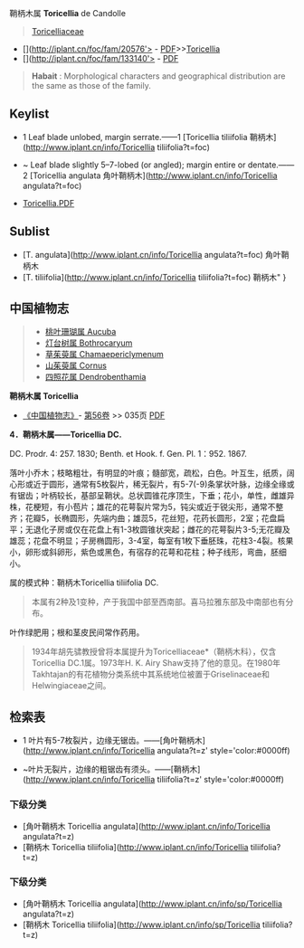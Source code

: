 鞘柄木属 **Toricellia** de Candolle

> [Toricelliaceae](http://www.iplant.cn/info/Toricelliaceae?t=foc)
* [](http://iplant.cn/foc/fam/20576'> - [PDF](http://iplant.cn/foc/pdf/Toricelliaceae.pdf)>>[Toricellia](http://www.iplant.cn/info/Toricellia?t=foc)
* [](http://iplant.cn/foc/fam/133140'> - [PDF](http://www.iplant.cn/foc/pdf/Toricellia.pdf)


> **Habait** : 
> Morphological characters and geographical distribution are the same as those of the family.


## Keylist

* 1 Leaf blade unlobed, margin serrate.——1  [Toricellia tiliifolia 鞘柄木](http://www.iplant.cn/info/Toricellia tiliifolia?t=foc)
* ~ Leaf blade slightly 5–7-lobed (or angled); margin entire or dentate.——2  [Toricellia angulata 角叶鞘柄木](http://www.iplant.cn/info/Toricellia angulata?t=foc)


* [Toricellia.PDF](http://iplant.cn/foc/pdf/Toricellia.pdf)

## Sublist

* [T.  angulata](http://www.iplant.cn/info/Toricellia angulata?t=foc)
 角叶鞘柄木
* [T.  tiliifolia](http://www.iplant.cn/info/Toricellia tiliifolia?t=foc) 鞘柄木"
}

## 中国植物志

> * [桃叶珊瑚属  Aucuba](Aucuba-桃叶珊瑚属.md)
> * [灯台树属  Bothrocaryum](http://www.iplant.cn/info/Bothrocaryum?t=z)
> * [草茱萸属  Chamaepericlymenum](http://www.iplant.cn/info/Chamaepericlymenum?t=z)
> * [山茱萸属  Cornus](http://www.iplant.cn/info/Cornus?t=z)
> * [四照花属  Dendrobenthamia](http://www.iplant.cn/info/Dendrobenthamia?t=z)


**鞘柄木属 Toricellia**

* [《中国植物志》](http://www.iplant.cn/frps)- [第56卷](http://www.iplant.cn/frps/vol/56) >> 035页 [PDF](http://www.iplant.cn/frps/pdf/56/035y.pdf)


**4．鞘柄木属——Toricellia DC.**

DC. Prodr. 4: 257. 1830; Benth. et Hook. f. Gen. Pl. 1：952. 1867.

落叶小乔木；枝略粗壮，有明显的叶痕；髓部宽，疏松，白色。叶互生，纸质，阔心形或近于圆形，通常有5枚裂片，稀无裂片，有5-7(-9)条掌状叶脉，边缘全缘或有锯齿；叶柄较长，基部呈鞘状。总状圆锥花序顶生，下垂；花小，单性，雌雄异株，花梗短，有小苞片；雄花的花萼裂片常为5，钝尖或近于锐尖形，通常不整齐；花瓣5，长椭圆形，先端内曲；雄蕊5，花丝短，花药长圆形，2室；花盘扁平；无退化子房或仅在花盘上有1-3枚圆锥状突起；雌花的花萼裂片3-5;无花瓣及雄蕊；花盘不明显；子房椭圆形，3-4室，每室有1枚下垂胚珠，花柱3-4裂。核果小，卵形或斜卵形，紫色或黑色，有宿存的花萼和花柱；种子线形，弯曲，胚细小。

属的模式种：鞘柄木Toricellia tiliifolia DC.

> 本属有2种及1变种，产于我国中部至西南部。喜马拉雅东部及中南部也有分布。

叶作绿肥用；根和茎皮民间常作药用。

> 1934年胡先骕教授曾将本属提升为Toricelliaceae*（鞘柄木科），仅含Toricellia DC.1属。1973年H. K. Airy Shaw支持了他的意见。在1980年Takhtajan的有花植物分类系统中其系统地位被置于Griselinaceae和Helwingiaceae之间。

## 检索表

* 1 叶片有5-7枚裂片，边缘无锯齿。——[角叶鞘柄木](http://www.iplant.cn/info/Toricellia angulata?t=z'  style='color:#0000ff)

* ~叶片无裂片，边缘的粗锯齿有须头。——[鞘柄木](http://www.iplant.cn/info/Toricellia tiliifolia?t=z'  style='color:#0000ff)

### 下级分类
* [角叶鞘柄木  Toricellia angulata](http://www.iplant.cn/info/Toricellia angulata?t=z)
* [鞘柄木  Toricellia tiliifolia](http://www.iplant.cn/info/Toricellia tiliifolia?t=z)

### 下级分类
* [角叶鞘柄木  Toricellia angulata](http://www.iplant.cn/info/sp/Toricellia angulata?t=z)
* [鞘柄木  Toricellia tiliifolia](http://www.iplant.cn/info/sp/Toricellia tiliifolia?t=z)
